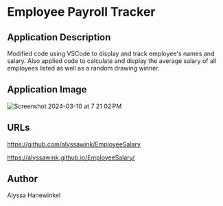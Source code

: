 # Employee Payroll Tracker

## Application Description
Modified code using VSCode to display and track employee's names and salary. Also applied code to calculate and display the average salary of all employees listed as well as a random drawing winner.

## Application Image
![Screenshot 2024-03-10 at 7 21 02 PM](https://github.com/alyssawink/EmployeeSalary/assets/157747737/e18f302e-13a6-489e-8c86-002cc4896894)

## URLs

[](https://github.com/alyssawink/EmployeeSalary)https://github.com/alyssawink/EmployeeSalary

[](https://alyssawink.github.io/EmployeeSalary/)https://alyssawink.github.io/EmployeeSalary/

## Author
Alyssa Hanewinkel
